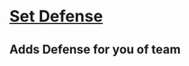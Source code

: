 # [Set Defense](https://github.com/hackthegamezjj/Blooket-Hacks/blob/main/Blook%20Rush/Set%20Defense.js)

## Adds Defense for you of team
